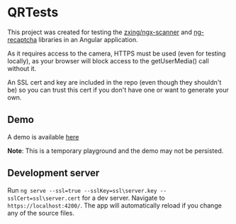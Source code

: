 # QRTests

This project was created for testing the [zxing/ngx-scanner](https://www.npmjs.com/package/@zxing/ngx-scanner) and [ng-recaptcha](https://www.npmjs.com/package/ng-recaptcha) libraries in an Angular application.

As it requires access to the camera, HTTPS must be used (even for testing locally), as your browser will block access to the getUserMedia() call without it.

An SSL cert and key are included in the repo (even though they shouldn't be) so you can trust this cert if you don't have one or want to generate your own.



## Demo

A demo is available [here](https://goldieplaygroundstorage.z8.web.core.windows.net/) 

**Note**: This is a temporary playground and the demo may not be persisted.

## Development server

Run `ng serve --ssl=true --sslKey=ssl\server.key --sslCert=ssl\server.cert` for a dev server. Navigate to `https://localhost:4200/`. The app will automatically reload if you change any of the source files.
